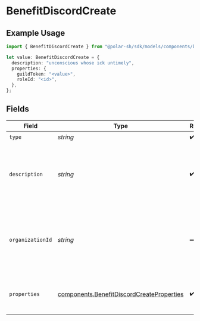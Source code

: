 # BenefitDiscordCreate

## Example Usage

```typescript
import { BenefitDiscordCreate } from "@polar-sh/sdk/models/components/benefitdiscordcreate.js";

let value: BenefitDiscordCreate = {
  description: "unconscious whose ick untimely",
  properties: {
    guildToken: "<value>",
    roleId: "<id>",
  },
};
```

## Fields

| Field                                                                                                  | Type                                                                                                   | Required                                                                                               | Description                                                                                            |
| ------------------------------------------------------------------------------------------------------ | ------------------------------------------------------------------------------------------------------ | ------------------------------------------------------------------------------------------------------ | ------------------------------------------------------------------------------------------------------ |
| `type`                                                                                                 | *string*                                                                                               | :heavy_check_mark:                                                                                     | N/A                                                                                                    |
| `description`                                                                                          | *string*                                                                                               | :heavy_check_mark:                                                                                     | The description of the benefit. Will be displayed on products having this benefit.                     |
| `organizationId`                                                                                       | *string*                                                                                               | :heavy_minus_sign:                                                                                     | The ID of the organization owning the benefit. **Required unless you use an organization token.**      |
| `properties`                                                                                           | [components.BenefitDiscordCreateProperties](../../models/components/benefitdiscordcreateproperties.md) | :heavy_check_mark:                                                                                     | Properties to create a benefit of type `discord`.                                                      |